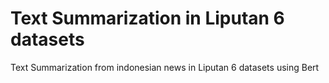 # Text Summarization in Liputan 6 datasets
Text Summarization from indonesian news in Liputan 6 datasets using Bert
